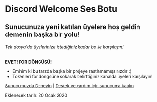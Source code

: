 # Discord Welcome Ses Botu
## Sunucunuza yeni katılan üyelere hoş geldin demenin başka bir yolu!
###### Tek dosya'da üyelerinize istediğiniz kadar bo ile karşılayın!

**EVET! FOR DÖNGÜSÜ!**
* Eminim ki bu tarzda başka bir projeye rastlamamışsınızdır :)
* Tokenleri for döngsüne sokarak belirttiğiniz kanalda üyeleri karşılayın!

[Sunucumuzda Deneyin](https://discord.gg/jhk5U46upy) | [Destek ve yardım için sunucuma katılın](https://discord.gg/github)

Eklenecek tarih: 20 Ocak 2020

